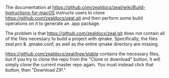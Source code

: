 The documentation at https://github.com/zealdocs/zeal/wiki/Build-Instructions-for-macOS instructs users to clone https://github.com/zealdocs/zeal.git and then perform some build operations on it to generate an .app package.

The problem is that https://github.com/zealdocs/zeal.git does not contain all of the files necessary to build a project with qmake. Specifically, the files zeal.pro & .qmake.conf, as well as the entire qmake directory are missing.

https://github.com/zealdocs/zeal/tree/stable contains the necessary files, but if you try to clone the repo from the "Clone or download" button, it will simply clone the current master repo again. You must instead click that button, then "Download ZIP."
